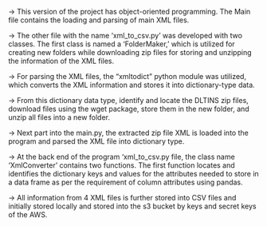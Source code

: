-> This version of the project has object-oriented programming. The Main file contains the loading and parsing of main XML files.

-> The other file with the name ‘xml_to_csv.py’ was developed with two classes. The first class is named a ‘FolderMaker,’ which is 
utilized for creating new folders while downloading zip files for storing and unzipping the information of the XML files.

-> For parsing the XML files, the “xmltodict” python module was utilized, which converts the XML information and stores it 
into dictionary-type data.

-> From this dictionary data type, identify and locate the DLTINS zip files, download files using the wget package, store 
them in the new folder, and unzip all files into a new folder.

-> Next part into the main.py, the extracted zip file XML is loaded into the program and parsed the XML file into dictionary type.

-> At the back end of the program ‘xml_to_csv.py file, the class name ‘XmlConverter’ contains two functions. The first function 
locates and identifies the dictionary keys and values for the attributes needed to store in a data frame as per the requirement 
of column attributes using pandas.

-> All information from 4 XML files is further stored into CSV files and initially stored locally and stored into the s3 
bucket by keys and secret keys of the AWS.
